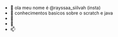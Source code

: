 - 👋 ola meu nome é @rayssaa_siilvah (insta)
- 👀 conhecimentos basicos sobre o scratch e java
- 🌱 
- 💞️ 
- 📫 
